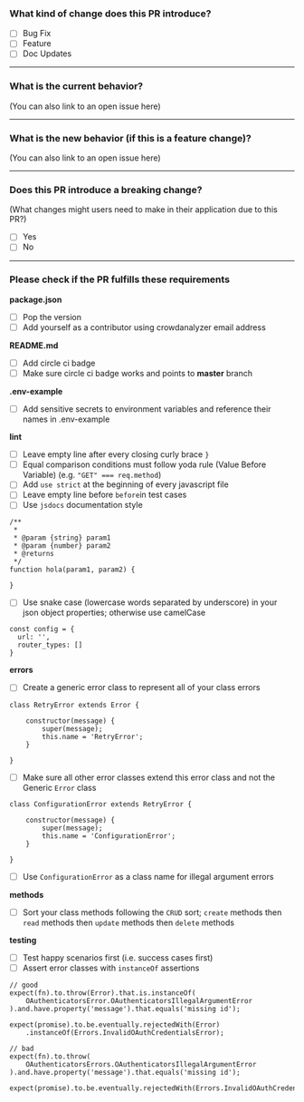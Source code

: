 ### What kind of change does this PR introduce?
- [ ] Bug Fix 
- [ ] Feature 
- [ ] Doc Updates 

---

### What is the current behavior? 
(You can also link to an open issue here)

---

### What is the new behavior (if this is a feature change)? 
(You can also link to an open issue here)

---

### Does this PR introduce a breaking change? 
(What changes might users need to make in their application due to this PR?)
- [ ] Yes 
- [ ] No

---
### Please check if the PR fulfills these requirements
**package.json**
- [ ] Pop the version
- [ ] Add yourself as a contributor using crowdanalyzer email address

**README.md**
- [ ] Add circle ci badge 
- [ ] Make sure circle ci badge works and points to **master** branch

**.env-example**
- [ ] Add sensitive secrets to environment variables and reference their names in .env-example

**lint**
- [ ] Leave empty line after every closing curly brace `}`
- [ ] Equal comparison conditions must follow yoda rule (Value Before Variable) (e.g. `"GET" === req.method`) 
- [ ] Add `use strict` at the beginning of every javascript file
- [ ] Leave empty line before `before`in test cases
- [ ] Use `jsdocs` documentation style 
```
/**
 * 
 * @param {string} param1 
 * @param {number} param2 
 * @returns 
 */
function hola(param1, param2) {

}
```
- [ ] Use snake case (lowercase words separated by underscore) in your json object properties; otherwise use camelCase 
```
const config = {
  url: '',
  router_types: []
}
```

**errors**
- [ ] Create a generic error class to represent all of your class errors
```
class RetryError extends Error {

    constructor(message) {
        super(message);
        this.name = 'RetryError'; 
    }

}
```
- [ ] Make sure all other error classes extend this error class and not the Generic `Error` class 
```
class ConfigurationError extends RetryError {

    constructor(message) {
        super(message);
        this.name = 'ConfigurationError'; 
    }

}
```
- [ ] Use `ConfigurationError` as a class name for illegal argument errors 

**methods**
- [ ] Sort your class methods following the `CRUD` sort; `create` methods then `read` methods then `update` methods then `delete` methods 

**testing**
- [ ] Test happy scenarios first (i.e. success cases first)
- [ ] Assert error classes with `instanceOf` assertions 
```
// good
expect(fn).to.throw(Error).that.is.instanceOf(
    OAuthenticatorsError.OAuthenticatorsIllegalArgumentError
).and.have.property('message').that.equals('missing id');

expect(promise).to.be.eventually.rejectedWith(Error)
    .instanceOf(Errors.InvalidOAuthCredentialsError);
 
// bad
expect(fn).to.throw(
    OAuthenticatorsErrors.OAuthenticatorsIllegalArgumentError
).and.have.property('message').that.equals('missing id');

expect(promise).to.be.eventually.rejectedWith(Errors.InvalidOAuthCredentialsError);
```
